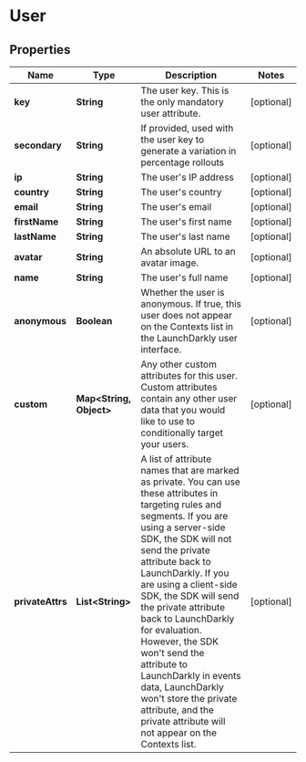 

# User


## Properties

| Name | Type | Description | Notes |
|------------ | ------------- | ------------- | -------------|
|**key** | **String** | The user key. This is the only mandatory user attribute. |  [optional] |
|**secondary** | **String** | If provided, used with the user key to generate a variation in percentage rollouts |  [optional] |
|**ip** | **String** | The user&#39;s IP address |  [optional] |
|**country** | **String** | The user&#39;s country |  [optional] |
|**email** | **String** | The user&#39;s email |  [optional] |
|**firstName** | **String** | The user&#39;s first name |  [optional] |
|**lastName** | **String** | The user&#39;s last name |  [optional] |
|**avatar** | **String** | An absolute URL to an avatar image. |  [optional] |
|**name** | **String** | The user&#39;s full name |  [optional] |
|**anonymous** | **Boolean** | Whether the user is anonymous. If true, this user does not appear on the Contexts list in the LaunchDarkly user interface. |  [optional] |
|**custom** | **Map&lt;String, Object&gt;** | Any other custom attributes for this user. Custom attributes contain any other user data that you would like to use to conditionally target your users. |  [optional] |
|**privateAttrs** | **List&lt;String&gt;** | A list of attribute names that are marked as private. You can use these attributes in targeting rules and segments. If you are using a server-side SDK, the SDK will not send the private attribute back to LaunchDarkly. If you are using a client-side SDK, the SDK will send the private attribute back to LaunchDarkly for evaluation. However, the SDK won&#39;t send the attribute to LaunchDarkly in events data, LaunchDarkly won&#39;t store the private attribute, and the private attribute will not appear on the Contexts list. |  [optional] |



